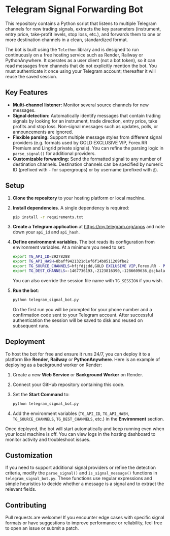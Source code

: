 Telegram Signal Forwarding Bot
==============================

This repository contains a Python script that listens to multiple Telegram
channels for new trading signals, extracts the key parameters (instrument,
entry price, take‑profit levels, stop loss, etc.), and forwards them to one or
more destination channels in a clean, standardized format.

The bot is built using the `Telethon` library and is designed to run
continuously on a free hosting service such as Render, Railway or
PythonAnywhere.  It operates as a user client (not a bot token), so it can
read messages from channels that do not explicitly mention the bot.  You must
authenticate it once using your Telegram account; thereafter it will reuse the
saved session.

Key Features
------------

* **Multi‑channel listener:** Monitor several source channels for new
  messages.
* **Signal detection:** Automatically identify messages that contain trading
  signals by looking for an instrument, trade direction, entry price, take
  profits and stop loss.  Non‑signal messages such as updates, polls, or
  announcements are ignored.
* **Flexible parsing:** Support multiple message styles from different signal
  providers (e.g. formats used by GOLD EXCLUSIVE VIP, Forex.RR Premium and
  Lingrid private signals).  You can refine the parsing logic in
  `parse_signal()` for additional providers.
* **Customizable forwarding:** Send the formatted signal to any number of
  destination channels.  Destination channels can be specified by numeric ID
  (prefixed with `-` for supergroups) or by username (prefixed with `@`).

Setup
-----

1. **Clone the repository** to your hosting platform or local machine.
2. **Install dependencies**.  A single dependency is required:

   ```bash
   pip install -r requirements.txt
   ```

3. **Create a Telegram application** at
   https://my.telegram.org/apps and note down your `api_id` and `api_hash`.

4. **Define environment variables**.  The bot reads its configuration from
   environment variables.  At a minimum you need to set:

   ```bash
   export TG_API_ID=29278288
   export TG_API_HASH=8baff9421321d1ef6f14b0511209fbe2
   export TG_SOURCE_CHANNELS=hfjfdjjdd,GOLD EXCLUSIVE VIP,Forex.RR - Premium,Lingrid private signals
   export TG_DEST_CHANNELS=-1467736193,-2123816390,-1286609636,@sjkalalsk
   ```

   You can also override the session file name with `TG_SESSION` if you wish.

5. **Run the bot**:

   ```bash
   python telegram_signal_bot.py
   ```

   On the first run you will be prompted for your phone number and a
   confirmation code sent to your Telegram account.  After successful
   authentication the session will be saved to disk and reused on subsequent
   runs.

Deployment
----------

To host the bot for free and ensure it runs 24/7, you can deploy it to a
platform like **Render**, **Railway** or **PythonAnywhere**.  Here is an
example of deploying as a background worker on Render:

1. Create a new **Web Service** or **Background Worker** on Render.
2. Connect your GitHub repository containing this code.
3. Set the **Start Command** to:

   ```bash
   python telegram_signal_bot.py
   ```

4. Add the environment variables (`TG_API_ID`, `TG_API_HASH`, `TG_SOURCE_CHANNELS`,
   `TG_DEST_CHANNELS`, etc.) in the **Environment** section.

Once deployed, the bot will start automatically and keep running even when
your local machine is off.  You can view logs in the hosting dashboard to
monitor activity and troubleshoot issues.

Customization
-------------

If you need to support additional signal providers or refine the detection
criteria, modify the `parse_signal()` and `is_signal_message()` functions in
`telegram_signal_bot.py`.  These functions use regular expressions and simple
heuristics to decide whether a message is a signal and to extract the
relevant fields.

Contributing
------------

Pull requests are welcome!  If you encounter edge cases with specific signal
formats or have suggestions to improve performance or reliability, feel free
to open an issue or submit a patch.
